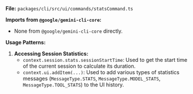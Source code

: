 **File:** `packages/cli/src/ui/commands/statsCommand.ts`

**Imports from `@google/gemini-cli-core`:**
- None from `@google/gemini-cli-core` directly.

**Usage Patterns:**
1.  **Accessing Session Statistics:**
    *   `context.session.stats.sessionStartTime`: Used to get the start time of the current session to calculate its duration.
    *   `context.ui.addItem(...)`: Used to add various types of statistics messages (`MessageType.STATS`, `MessageType.MODEL_STATS`, `MessageType.TOOL_STATS`) to the UI history.
